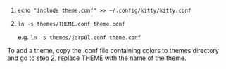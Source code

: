 1. `echo "include theme.conf" >> ~/.config/kitty/kitty.conf`
2. `ln -s themes/THEME.conf theme.conf`

    e.g. `ln -s themes/jarp0l.conf theme.conf`


To add a theme, copy the .conf file containing colors to themes directory and go
to step 2, replace THEME with the name of the theme.

